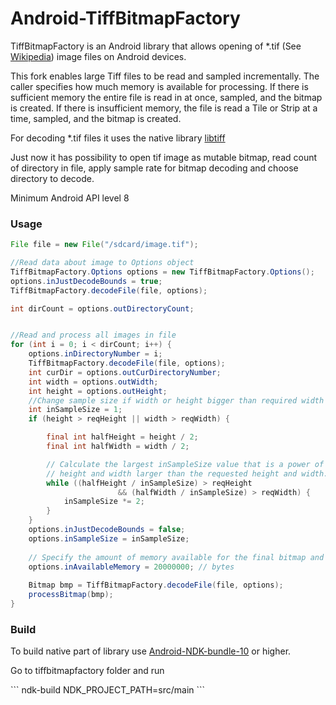 # Android-TiffBitmapFactory
TiffBitmapFactory is an Android library that allows opening of *.tif (See [Wikipedia](https://en.wikipedia.org/wiki/Tagged_Image_File_Format)) image files on Android devices.

This fork enables large Tiff files to be read and sampled incrementally. The caller specifies how much memory is available for processing. If there is sufficient memory the entire file is read in at once, sampled, and the bitmap is created. If there is insufficient memory, the file is read a Tile or Strip at a time, sampled, and the bitmap is created.

For decoding *.tif files it uses the native library [libtiff](https://github.com/dumganhar/libtiff)

Just now it has possibility to open tif image as mutable bitmap, read count of directory in file, apply sample rate for bitmap decoding and choose directory to decode.

Minimum Android API level 8

### Usage
```Java
File file = new File("/sdcard/image.tif");

//Read data about image to Options object
TiffBitmapFactory.Options options = new TiffBitmapFactory.Options();
options.inJustDecodeBounds = true;
TiffBitmapFactory.decodeFile(file, options);

int dirCount = options.outDirectoryCount;


//Read and process all images in file
for (int i = 0; i < dirCount; i++) {
    options.inDirectoryNumber = i;
    TiffBitmapFactory.decodeFile(file, options);
    int curDir = options.outCurDirectoryNumber;
    int width = options.outWidth;
    int height = options.outHeight;
    //Change sample size if width or height bigger than required width or height
    int inSampleSize = 1;
    if (height > reqHeight || width > reqWidth) {

        final int halfHeight = height / 2;
        final int halfWidth = width / 2;

        // Calculate the largest inSampleSize value that is a power of 2 and keeps both
        // height and width larger than the requested height and width.
        while ((halfHeight / inSampleSize) > reqHeight
                        && (halfWidth / inSampleSize) > reqWidth) {
            inSampleSize *= 2;
        }
    }
    options.inJustDecodeBounds = false;
    options.inSampleSize = inSampleSize;
    
    // Specify the amount of memory available for the final bitmap and temporary storage.
    options.inAvailableMemory = 20000000; // bytes
    
    Bitmap bmp = TiffBitmapFactory.decodeFile(file, options);
    processBitmap(bmp);
}
```

### Build
To build native part of library use [Android-NDK-bundle-10](https://developer.android.com/tools/sdk/ndk/index.html) or higher.
<p>Go to tiffbitmapfactory folder and run</p>
```
ndk-build NDK_PROJECT_PATH=src/main
```

